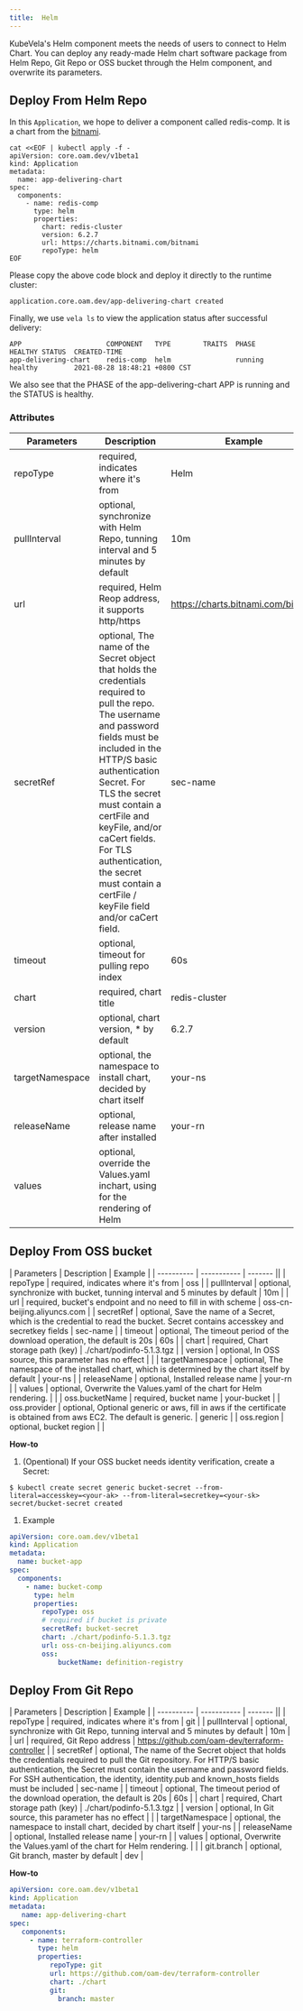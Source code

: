 ```yaml
---
title:  Helm
---
```


KubeVela's Helm component meets the needs of users to connect to Helm Chart. You can deploy any ready-made Helm chart software package from Helm Repo, Git Repo or OSS bucket through the Helm component, and overwrite its parameters.

## Deploy From Helm Repo

In this `Application`, we hope to deliver a component called redis-comp. It is a chart from the [bitnami](https://charts.bitnami.com/bitnami).

```shell
cat <<EOF | kubectl apply -f -
apiVersion: core.oam.dev/v1beta1
kind: Application
metadata:
  name: app-delivering-chart
spec:
  components:
    - name: redis-comp
      type: helm
      properties:
        chart: redis-cluster
        version: 6.2.7
        url: https://charts.bitnami.com/bitnami
        repoType: helm
EOF
```

Please copy the above code block and deploy it directly to the runtime cluster:
```shell
application.core.oam.dev/app-delivering-chart created
```

Finally, we use `vela ls` to view the application status after successful delivery:
```shell
APP                 	COMPONENT 	TYPE      	TRAITS	PHASE  	HEALTHY	STATUS	CREATED-TIME                 
app-delivering-chart	redis-comp	helm      	      	running	healthy	      	2021-08-28 18:48:21 +0800 CST
```

We also see that the PHASE of the app-delivering-chart APP is running and the STATUS is healthy.

### Attributes

| Parameters      | Description                                                                                                                                                                                                                                                                                                                                                              | Example                            |
| --------------- | ------------------------------------------------------------------------------------------------------------------------------------------------------------------------------------------------------------------------------------------------------------------------------------------------------------------------------------------------------------------------ | ---------------------------------- |
| repoType        | required, indicates where it's from                                                                                                                                                                                                                                                                                                                                      | Helm                               |
| pullInterval    | optional, synchronize with Helm Repo, tunning interval and 5 minutes by default                                                                                                                                                                                                                                                                                          | 10m                                |
| url             | required, Helm Reop address, it supports http/https                                                                                                                                                                                                                                                                                                                      | https://charts.bitnami.com/bitnami |
| secretRef       | optional, The name of the Secret object that holds the credentials required to pull the repo. The username and password fields must be included in the HTTP/S basic authentication Secret. For TLS the secret must contain a certFile and keyFile, and/or caCert fields. For TLS authentication, the secret must contain a certFile / keyFile field and/or caCert field. | sec-name                           |
| timeout         | optional, timeout for pulling repo index                                                                                                                                                                                                                                                                                                                                 | 60s                                |
| chart           | required, chart title                                                                                                                                                                                                                                                                                                                                                    | redis-cluster                      |
| version         | optional, chart version, * by default                                                                                                                                                                                                                                                                                                                                    | 6.2.7                              |
| targetNamespace | optional, the namespace to install chart, decided by chart itself                                                                                                                                                                                                                                                                                                        | your-ns                            |
| releaseName     | optional, release name after installed                                                                                                                                                                                                                                                                                                                                   | your-rn                            |
| values          | optional, override the Values.yaml inchart, using for the rendering of Helm                                                                                                                                                                                                                                                                                              |                                    |


## Deploy From OSS bucket

| Parameters | Description | Example |
| ---------- | ----------- | ------- ||
| repoType        | required, indicates where it's from                                                                                             | oss                         |
| pullInterval    | optional, synchronize with bucket, tunning interval and 5 minutes by default                                                    | 10m                         |
| url             | required, bucket's endpoint and no need to fill in with scheme                                                                  | oss-cn-beijing.aliyuncs.com |
| secretRef       | optional, Save the name of a Secret, which is the credential to read the bucket. Secret contains accesskey and secretkey fields | sec-name                    |
| timeout         | optional, The timeout period of the download operation, the default is 20s                                                      | 60s                         |
| chart           | required, Chart storage path (key)                                                                                              | ./chart/podinfo-5.1.3.tgz   |
| version         | optional, In OSS source, this parameter has no effect                                                                           |                             |
| targetNamespace | optional, The namespace of the installed chart, which is determined by the chart itself by default                              | your-ns                     |
| releaseName     | optional, Installed release name                                                                                                | your-rn                     |
| values          | optional, Overwrite the Values.yaml of the chart for Helm rendering.                                                            |                             |
| oss.bucketName  | required, bucket name                                                                                                           | your-bucket                 |
| oss.provider    | optional, Optional generic or aws, fill in aws if the certificate is obtained from aws EC2. The default is generic.             | generic                     |
| oss.region      | optional, bucket region                                                                                                         |                             |

**How-to**

1. (Opentional) If your OSS bucket needs identity verification, create a Secret:

```shell
$ kubectl create secret generic bucket-secret --from-literal=accesskey=<your-ak> --from-literal=secretkey=<your-sk>
secret/bucket-secret created
```

1. Example
```yaml
apiVersion: core.oam.dev/v1beta1
kind: Application
metadata:
  name: bucket-app
spec:
  components:
    - name: bucket-comp
      type: helm
      properties:
        repoType: oss
        # required if bucket is private
        secretRef: bucket-secret
        chart: ./chart/podinfo-5.1.3.tgz
        url: oss-cn-beijing.aliyuncs.com
        oss:
            bucketName: definition-registry
```

## Deploy From Git Repo

| Parameters | Description | Example |
| ---------- | ----------- | ------- ||
| repoType        | required, indicates where it's from                                                                                                                                                                                                                                                           | git                                             |
| pullInterval    | optional, synchronize with Git Repo, tunning interval and 5 minutes by default                                                                                                                                                                                                                | 10m                                             |
| url             | required, Git Repo address                                                                                                                                                                                                                                                                    | https://github.com/oam-dev/terraform-controller |
| secretRef       | optional, The name of the Secret object that holds the credentials required to pull the Git repository. For HTTP/S basic authentication, the Secret must contain the username and password fields. For SSH authentication, the identity, identity.pub and known_hosts fields must be included | sec-name                                        |
| timeout         | optional, The timeout period of the download operation, the default is 20s                                                                                                                                                                                                                    | 60s                                             |
| chart           | required, Chart storage path (key)                                                                                                                                                                                                                                                            | ./chart/podinfo-5.1.3.tgz                       |
| version         | optional, In Git source, this parameter has no effect                                                                                                                                                                                                                                         |                                                 |
| targetNamespace | optional, the namespace to install chart, decided by chart itself                                                                                                                                                                                                                             | your-ns                                         |
| releaseName     | optional, Installed release name                                                                                                                                                                                                                                                              | your-rn                                         |
| values          | optional, Overwrite the Values.yaml of the chart for Helm rendering.                                                                                                                                                                                                                          |                                                 |
| git.branch      | optional, Git branch, master by default                                                                                                                                                                                                                                                       | dev                                             |

**How-to**

```yaml
apiVersion: core.oam.dev/v1beta1
kind: Application
metadata:
   name: app-delivering-chart
spec:
   components:
     - name: terraform-controller
       type: helm
       properties:
          repoType: git
          url: https://github.com/oam-dev/terraform-controller
          chart: ./chart
          git:
          	branch: master
```